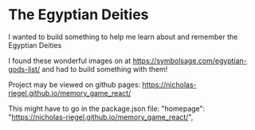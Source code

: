 # The Egyptian Deities

I wanted to build something to help me learn about and remember the Egyptian Deities

I found these wonderful images on at https://symbolsage.com/egyptian-gods-list/ and had to build something with them!

Project may be viewed on github pages: https://nicholas-riegel.github.io/memory_game_react/

This might have to go in the package.json file:
"homepage": "https://nicholas-riegel.github.io/memory_game_react/",
